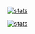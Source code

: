 [![stats](https://github-readme-stats.vercel.app/api?username=Kiritross&count_private=true&show_icons=true&theme=tokyonight)](https://github.com/Kiritross)

[![stats](https://github-readme-stats.vercel.app/api/top-langs/?username=Kiritross&langs_count=8&count_private=true&show_icons=true&theme=tokyonight)](https://github.com/Kiritross)
